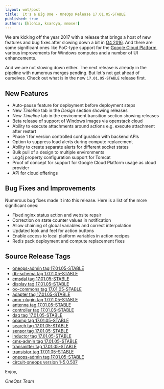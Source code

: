```yaml
---
layout: wmt/post
title:  It's a Big One - OneOps Release 17.01.05-STABLE
published: true
authors: [klohia, ksaroya, mmoser]
---
```


We are kicking off the year 2017 with a release that brings a host of new features and bug fixes after slowing down a bit in [Q4 2016](./2016-12-28-oneops-releases-2016-q4.html). And there are
some significant ones like PoC-type support for the [Google Cloud Platform](https://cloud.google.com/), various
improvements for Windows computes and a number of UI enhancements.

And we are not slowing down either. The next release is already in the pipeline with numerous merges pending. But
let's not get ahead of ourselves. Check out what is in the new  `17.01.05-STABLE` release first.

<!--more-->


## New Features

- Auto-pause feature for deployment before deployment steps
- New _Timeline_ tab in the _Design_ section showing releases
- New _Timeline_ tab in the environment transition section showing releases
- Beta release of support of Windows images via openstack cloud
- Ability to execute attachments around actions e.g. execute attachment after restart
- Phase 1 for version controlled configuration with backend APIs
- Option to suppress load alerts during compute replacement
- Ability to create separate alerts for different socket states
- Bulk pull of a design to multiple environments
- Log4j property configuration support for Tomcat
- Proof of concept for support for Google Cloud Platform usage as cloud provider
- API for cloud offerings

## Bug Fixes and Improvements

Numerous bug fixes made it into this release. Here is a list of the more significant ones:

- Fixed nginx status action and website repair
- Correction on state counter values in notification
- Allow chaining of global variables and correct interpolation
- Updated look and feel for action buttons
- Enable access to local platform variables in action recipes
- Redis pack deployment and compute replacement fixes

## Source Release Tags


- [oneops-admin tag 17.01.05-STABLE](https://github.com/oneops/oneops-admin/tree/17.01.05-STABLE)
- [db-schema tag 17.01.05-STABLE](https://github.com/oneops/db-schema/tree/17.01.05-STABLE)
- [cmsdal tag 17.01.05-STABLE](https://github.com/oneops/cmsdal/tree/17.01.05-STABLE)
- [display tag 17.01.05-STABLE](https://github.com/oneops/display/tree/17.01.05-STABLE)
- [oo-commons tag 17.01.05-STABLE](https://github.com/oneops/oo-commons/tree/17.01.05-STABLE)
- [adapter tag 17.01.05-STABLE](https://github.com/oneops/adapter/tree/17.01.05-STABLE)
- [amp-plugin tag 17.01.05-STABLE](https://github.com/oneops/amq-plugin/tree/17.01.05-STABLE)
- [antenna tag 17.01.05-STABLE](https://github.com/oneops/antenna/tree/17.01.05-STABLE)
- [controller tag 17.01.05-STABLE](https://github.com/oneops/controller/tree/17.01.05-STABLE)
- [daq tag 17.01.05-STABLE](https://github.com/oneops/daq/tree/17.01.05-STABLE)
- [opamp tag 17.01.05-STABLE](https://github.com/oneops/opamp/tree/17.01.05-STABLE)
- [search tag 17.01.05-STABLE](https://github.com/oneops/search/tree/17.01.05-STABLE)
- [sensor tag 17.01.05-STABLE](https://github.com/oneops/sensor/tree/17.01.05-STABLE)
- [inductor tag 17.01.05-STABLE](https://github.com/oneops/inductor/tree/17.01.05-STABLE)
- [cms-admin tag 17.01.05-STABLE](https://github.com/oneops/cms-admin/tree/17.01.05-STABLE)
- [transmitter tag 17.01.05-STABLE](https://github.com/oneops/transmitter/tree/17.01.05-STABLE)
- [transistor tag 17.01.05-STABLE](https://github.com/oneops/transistor/tree/17.01.05-STABLE)
- [oneops-admin tag 17.01.05-STABLE](https://github.com/oneops/oneops-admin/tree/17.01.05-STABLE)
- [circuit-oneops version 1-5.0.507](https://github.com/oneops/circuit-oneops-1/tree/circuit-oneops-1-5.0.507)

Enjoy,

_OneOps Team_
